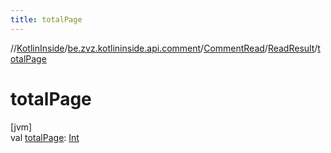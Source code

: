 ```yaml
---
title: totalPage
---
```

//[KotlinInside](../../../../index.html)/[be.zvz.kotlininside.api.comment](../../index.html)/[CommentRead](../index.html)/[ReadResult](index.html)/[totalPage](total-page.html)



# totalPage



[jvm]\
val [totalPage](total-page.html): [Int](https://kotlinlang.org/api/latest/jvm/stdlib/kotlin/-int/index.html)




